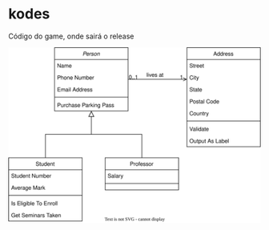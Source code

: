 # kodes
Código do game, onde sairá o release

<img src="https://github.com/min-swep-r/kodes/blob/main/Diagrama.drawio.svg">

